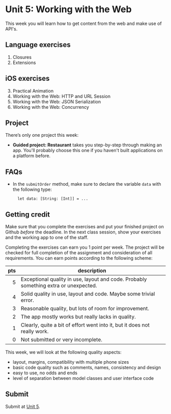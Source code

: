 # Unit 5: Working with the Web

This week you will learn how to get content from the web and make use of API's.


## Language exercises

1. Closures
2. Extensions


## iOS exercises

3. Practical Animation
4. Working with the Web: HTTP and URL Session
5. Working with the Web: JSON Serialization
6. Working with the Web: Concurrency


## Project

There’s only one project this week:

- **Guided project: Restaurant** takes you step-by-step through making an app. You'll probably choose this one if you haven't built applications on a platform before.


## FAQs

- In the `submitOrder` method, make sure to declare the variable `data` with the following type:

        let data: [String: [Int]] = ...


## Getting credit

Make sure that you complete the exercises and put your finished project on Github *before* the deadline. In the next class session, show your exercises and the working app to one of the staff.

Completing the exercises can earn you 1 point per week. The project will be checked for full completion of the assignment and consideration of all requirements. You can earn points according to the following scheme:

| pts | description                                                                          |  
| --: | ------------------------------------------------------------------------------------ |  
|   5 | Exceptional quality in use, layout and code. Probably something extra or unexpected. |  
|   4 | Solid quality in use, layout and code. Maybe some trivial error.                     |  
|   3 | Reasonable quality, but lots of room for improvement.                                |  
|   2 | The app mostly works but really lacks in quality.                                    |  
|   1 | Clearly, quite a bit of effort went into it, but it does not really work.            |  
|   0 | Not submitted or very incomplete.                                                    |  

This week, we will look at the following quality aspects:

- layout, margins, compatibility with multiple phone sizes
- basic code quality such as comments, names, consistency and design
- easy to use, no odds and ends
- level of separation between model classes and user interface code


## Submit

Submit at [Unit 5](/submit/unit-5).
